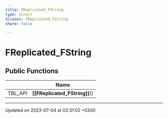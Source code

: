 ```yaml
---
title: FReplicated_FString
type: struct
aliases: FReplicated_FString
share: false

---
```


# FReplicated_FString





## Public Functions

|                | Name           |
| -------------- | -------------- |
| TBL_API | **[[FReplicated_FString]]**() |

-------------------------------

Updated on 2023-07-04 at 02:31:02 +0200